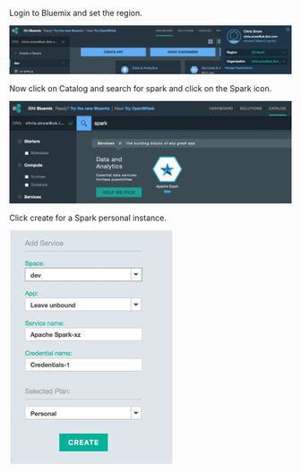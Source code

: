 Login to Bluemix and set the region.

![Bluemix Region](./docs/bluemix_region.png)

Now click on Catalog and search for spark and click on the Spark icon.

![Catalog Spark](./docs/catalog_spark.png)

Click create for a Spark personal instance.

![Spark Personal](./docs/spark_personal.png)
